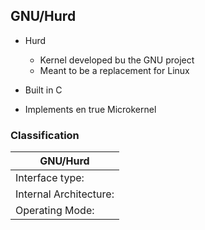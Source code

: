 ##  GNU/Hurd


- Hurd
    - Kernel developed bu the GNU project
    - Meant to be a replacement for Linux

- Built in C
- Implements en true Microkernel

### Classification

| GNU/Hurd |
|----------------------------|
| Interface type:        | CLI/GUI |
| Internal Architecture: | Microkernel  |
| Operating Mode:        | Multi-user, Multitasking  |

